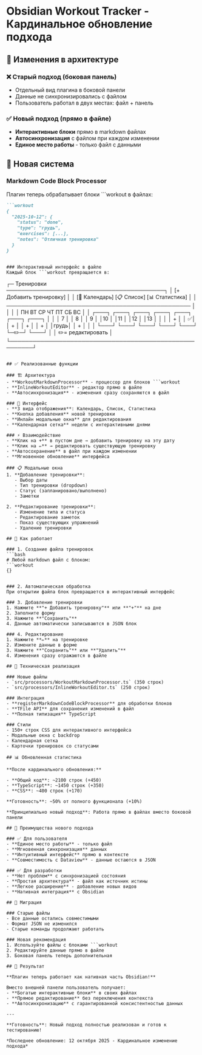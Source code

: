 # Obsidian Workout Tracker - Кардинальное обновление подхода

## 🔄 Изменения в архитектуре

### ❌ Старый подход (боковая панель)
- Отдельный вид плагина в боковой панели
- Данные не синхронизировались с файлом
- Пользователь работал в двух местах: файл + панель

### ✅ Новый подход (прямо в файле)
- **Интерактивные блоки** прямо в markdown файлах
- **Автосинхронизация** с файлом при каждом изменении
- **Единое место работы** - только файл с данными

## 🎯 Новая система

### Markdown Code Block Processor
Плагин теперь обрабатывает блоки ```workout в файлах:

```markdown
```workout
{
  "2025-10-12": {
    "status": "done",
    "type": "грудь",
    "exercises": [...],
    "notes": "Отличная тренировка"
  }
}
```
```

### Интерактивный интерфейс в файле
Каждый блок ```workout превращается в:

```
┌─ Тренировки ──────────────────────────────────────────┐
│                                    [+ Добавить тренировку] │
│ [📅 Календарь] [📋 Список] [📊 Статистика]           │
│ ─────────────────────────────────────────────────     │
│                                                        │
│  ПН    ВТ    СР    ЧТ    ПТ    СБ    ВС              │
│ ┌───┐ ┌───┐ ┌───┐ ┌───┐ ┌───┐ ┌───┐ ┌───┐            │
│ │ 7 │ │ 8 │ │ 9 │ │10 │ │11 │ │12 │ │13 │            │
│ │ + │ │ ✅│ │ + │ │ + │ │ + │ │грудь│ │ + │           │
│ └───┘ └───┘ └───┘ └───┘ └───┘ └─✏️─┘ └───┘            │
│                               ✏️= редактировать       │
└────────────────────────────────────────────────────────┘
```

## ✅ Реализованные функции

### 🏗️ Архитектура
- **WorkoutMarkdownProcessor** - процессор для блоков ```workout
- **InlineWorkoutEditor** - редактор прямо в файле
- **Автосинхронизация** - изменения сразу сохраняются в файл

### 🎨 Интерфейс
- **3 вида отображения**: Календарь, Список, Статистика
- **Кнопка добавления** новой тренировки
- **Инлайн модальные окна** для редактирования
- **Календарная сетка** недели с интерактивными днями

### ⚡ Взаимодействие
- **Клик на +** в пустом дне → добавить тренировку на эту дату
- **Клик на ✏️** → редактировать существующую тренировку
- **Автосохранение** в файл при каждом изменении
- **Мгновенное обновление** интерфейса

### 📋 Модальные окна
1. **Добавление тренировки**:
   - Выбор даты
   - Тип тренировки (dropdown)
   - Статус (запланировано/выполнено)
   - Заметки

2. **Редактирование тренировки**:
   - Изменение типа и статуса
   - Редактирование заметок
   - Показ существующих упражнений
   - Удаление тренировки

## 🚀 Как работает

### 1. Создание файла тренировок
```bash
# Любой markdown файл с блоком:
```workout
{}
```
```

### 2. Автоматическая обработка
При открытии файла блок превращается в интерактивный интерфейс

### 3. Добавление тренировки
1. Нажмите **"+ Добавить тренировку"** или **"+"** на дне
2. Заполните форму
3. Нажмите **"Сохранить"**
4. Данные автоматически записываются в JSON блок

### 4. Редактирование
1. Нажмите **✏️** на тренировке
2. Измените данные в форме
3. Нажмите **"Сохранить"** или **"Удалить"**
4. Изменения сразу отражаются в файле

## 🔧 Техническая реализация

### Новые файлы
- `src/processors/WorkoutMarkdownProcessor.ts` (350 строк)
- `src/processors/InlineWorkoutEditor.ts` (250 строк)

### Интеграция
- **registerMarkdownCodeBlockProcessor** для обработки блоков
- **TFile API** для сохранения изменений в файл
- **Полная типизация** TypeScript

### Стили
- 150+ строк CSS для интерактивного интерфейса
- Модальные окна с backdrop
- Календарная сетка
- Карточки тренировок со статусами

## 📊 Обновленная статистика

**После кардинального обновления:**

- **Общий код**: ~2100 строк (+450)
- **TypeScript**: ~1450 строк (+350)
- **CSS**: ~400 строк (+170)

**Готовность**: ~50% от полного функционала (+10%)

**Принципиально новый подход**: Работа прямо в файлах вместо боковой панели

## 🎯 Преимущества нового подхода

### ✅ Для пользователя
- **Единое место работы** - только файл
- **Мгновенная синхронизация** данных
- **Интуитивный интерфейс** прямо в контексте
- **Совместимость с Dataview** - данные остаются в JSON

### ✅ Для разработки
- **Нет проблем** с синхронизацией состояния
- **Простая архитектура** - файл как источник истины
- **Легкое расширение** - добавление новых видов
- **Нативная интеграция** с Obsidian

## 🔄 Миграция

### Старые файлы
- Все данные остались совместимыми
- Формат JSON не изменился
- Старые команды продолжают работать

### Новая рекомендация
1. Используйте файлы с блоками ```workout
2. Редактируйте данные прямо в файле
3. Боковая панель теперь дополнительная

## 🎉 Результат

**Плагин теперь работает как нативная часть Obsidian!**

Вместо внешней панели пользователь получает:
- **Богатые интерактивные блоки** в своих файлах
- **Прямое редактирование** без переключения контекста  
- **Автосинхронизацию** с гарантированной консистентностью данных

---

**Готовность**: Новый подход полностью реализован и готов к тестированию!

*Последнее обновление: 12 октября 2025 - Кардинальное изменение подхода*